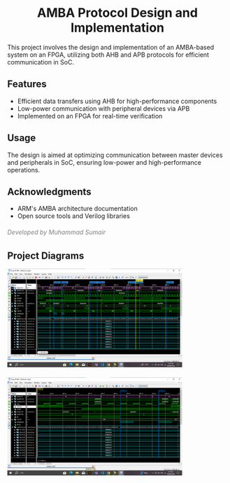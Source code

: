 <!DOCTYPE html>
<html lang="en">
<head>
    <meta charset="UTF-8">
    <meta name="viewport" content="width=device-width, initial-scale=1.0">
</head>
<body>

<h1 align="center">AMBA Protocol Design and Implementation</h1>

<p>This project involves the design and implementation of an AMBA-based system on an FPGA, utilizing both AHB and APB protocols for efficient communication in SoC.</p>

<h2>Features</h2>
<ul>
    <li>Efficient data transfers using AHB for high-performance components</li>
    <li>Low-power communication with peripheral devices via APB</li>
    <li>Implemented on an FPGA for real-time verification</li>
</ul>

<h2>Usage</h2>
<p>The design is aimed at optimizing communication between master devices and peripherals in SoC, ensuring low-power and high-performance operations.</p>

<h2>Acknowledgments</h2>
<ul>
    <li>ARM's AMBA architecture documentation</li>
    <li>Open source tools and Verilog libraries</li>
</ul>

<h6 style="color: gray;">Developed by Muhammad Sumair</h6>

<h2>Project Diagrams</h2>
<img src="https://github.com/sumair-ce/AMBA-verilog-Computer-System-Architecture/blob/main/S1.png?raw=true" style="width: 400px; height: auto;" />
<img src="https://github.com/sumair-ce/AMBA-verilog-Computer-System-Architecture/blob/main/S2.png?raw=true" style="width: 400px; height: auto; margin-top: 20px;" />

</body>
</html>
